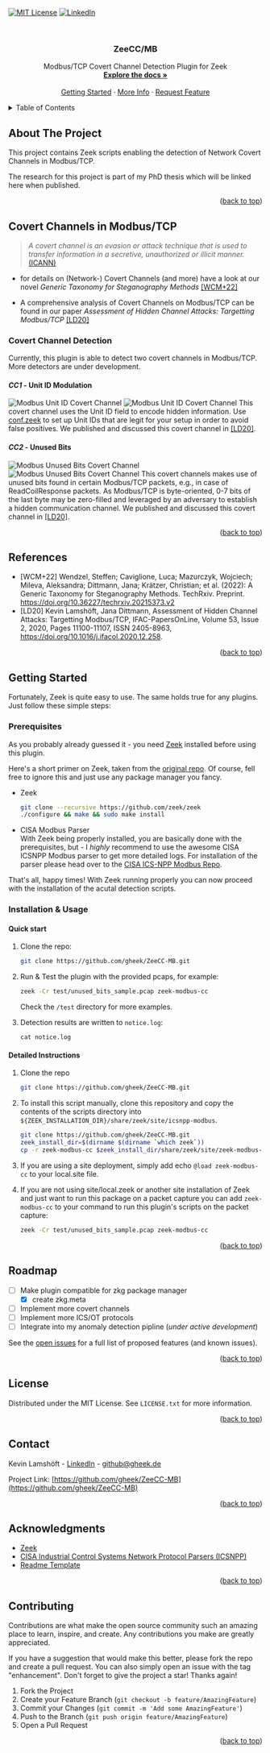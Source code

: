 <a name="readme-top"></a>


<!-- PROJECT SHIELDS -->
[![MIT License][license-shield]][license-url]
[![LinkedIn][linkedin-shield]][linkedin-url]



<!-- PROJECT LOGO -->
<br />
<div align="center">

<h3 align="center">ZeeCC/MB</h3>

  <p align="center">
    Modbus/TCP Covert Channel Detection Plugin for Zeek
    <br />
    <a href="https://github.com/gheek/ZeeCC-MB"><strong>Explore the docs »</strong></a>
    <br />
    <br />
    <a href="https://github.com/gheek/ZeeCC-MB#getting-started">Getting Started</a>
    ·
    <a href="https://github.com/gheek/ZeeCC-MB#about-the-project">More Info</a>
    ·
    <a href="https://github.com/gheek/ZeeCC-MB/issues">Request Feature</a>
  </p>
</div>



<!-- TABLE OF CONTENTS -->
<details>
  <summary>Table of Contents</summary>
  <ol>
    <li>
      <a href="#about-the-project">About The Project</a>
    </li>
    <li>
      <a href="#covert-channels-in-modbustcp">Covert Channels in Modbus/TCP</a>
      <ul>
         <li><a href="#covert-channel-detection">Covert Channel Detection</a></li>
         <li><a href="##cc1---unit-id-modulation">CC1 - Unit ID Modulation</a></li>
         <li><a href="##cc2---unused-bits">CC2 - Unused Bits</a></li>
      </ul>
    </li>
   <li>
      <a href="#references">References</a>
   </li>
   <li>
      <a href="#getting-started">Getting Started</a>
   </li>
   <li><a href="#installation-usage">Installation & Usage</a>
      <ul>
        <li><a href="#quick-start">Quick start</a></li>
        <li><a href="#detailed-instructions">Detailed Instructions</a></li>
      </ul>
   </li>
    <li><a href="#roadmap">Roadmap</a></li>
    <li><a href="#license">License</a></li>
    <li><a href="#contact">Contact</a></li>
    <li><a href="#acknowledgments">Acknowledgments</a></li>
    <li><a href="#contributing">Contributing</a></li>
  </ol>
</details>



<!-- ABOUT THE PROJECT -->
## About The Project

This project contains Zeek scripts enabling the detection of Network Covert Channels in Modbus/TCP.

The research for this project is part of my PhD thesis which will be linked here when published.

<p align="right">(<a href="#readme-top">back to top</a>)</p>

## Covert Channels in Modbus/TCP
> *A covert channel is an evasion or attack technique that is used to transfer information in a secretive, unauthorized or illicit manner.* [(ICANN)](https://www.icann.org/en/blogs/details/what-is-an-internet-covert-channel-29-8-2016-en)

- for details on (Network-) Covert Channels (and more) have a look at our novel *Generic Taxonomy for Steganography Methods* [[WCM+22]](https://doi.org/10.36227/techrxiv.20215373.v2)

- A comprehensive analysis of Covert Channels on Modbus/TCP can be found in our paper *Assessment of Hidden Channel Attacks: Targetting Modbus/TCP* [[LD20]](https://doi.org/10.1016/j.ifacol.2020.12.258)

### Covert Channel Detection

Currently, this plugin is able to detect two covert channels in Modbus/TCP.
More detectors are under development.

#### *CC1* - Unit ID Modulation
![Modbus Unit ID Covert Channel](img/Modbus-UnitID-github-light.png#gh-light-mode-only)
![Modbus Unit ID Covert Channel](img/Modbus-UnitID-github-dark.png#gh-dark-mode-only)
This covert channel uses the Unit ID field to encode hidden information.
Use [conf.zeek](/conf.zeek) to set up Unit IDs that are legit for your setup in order to avoid false positives.
We published and discussed this covert channel in  [[LD20]](https://doi.org/10.1016/j.ifacol.2020.12.258).

#### *CC2* - Unused Bits
![Modbus Unused Bits Covert Channel](img/Modbus-UnusedBits-github-light.png#gh-light-mode-only)
![Modbus Unused Bits Covert Channel](img/Modbus-UnusedBits-github-dark.png#gh-dark-mode-only)
This covert channels makes use of unused bits found in certain Modbus/TCP packets, e.g., in case of ReadCoilResponse packets. 
As Modbus/TCP is byte-oriented, 0-7 bits of the last byte may be zero-filled and leveraged by an adversary to establish a hidden communication channel.
We published and discussed this covert channel in [[LD20]](https://doi.org/10.1016/j.ifacol.2020.12.258).

<p align="right">(<a href="#readme-top">back to top</a>)</p>

## References

- [WCM+22] Wendzel, Steffen; Caviglione, Luca; Mazurczyk, Wojciech; Mileva, Aleksandra; Dittmann, Jana; Krätzer, Christian; et al. (2022): A Generic Taxonomy for Steganography Methods. TechRxiv. Preprint. https://doi.org/10.36227/techrxiv.20215373.v2
- [LD20] Kevin Lamshöft, Jana Dittmann, Assessment of Hidden Channel Attacks: Targetting Modbus/TCP, IFAC-PapersOnLine, Volume 53, Issue 2, 2020, Pages 11100-11107, ISSN 2405-8963, https://doi.org/10.1016/j.ifacol.2020.12.258.

<p align="right">(<a href="#readme-top">back to top</a>)</p>

<!-- GETTING STARTED -->
## Getting Started

Fortunately, Zeek is quite easy to use. The same holds true for any plugins.
Just follow these simple steps:

### Prerequisites
As you probably already guessed it - you need [Zeek](https://zeek.org) installed before using this plugin.

Here's a short primer on Zeek, taken from the [original repo](https://github.com/zeek/zeek).
Of course, fell free to ignore this and just use any package manager you fancy. 

* Zeek
  ```sh
  git clone --recursive https://github.com/zeek/zeek
  ./configure && make && sudo make install
  ```
* CISA Modbus Parser <br>
With Zeek being properly installed, you are basically done with the prerequisites, but - I *highly* recommend to use the awesome CISA ICSNPP Modbus parser to get more detailed logs.
For installation of the parser please head over to the [CISA ICS-NPP Modbus Repo](https://github.com/cisagov/icsnpp-modbus).

That's all, happy times!
With Zeek running properly you can now proceed with the installation of the acutal detection scripts.

### Installation & Usage

#### Quick start

1. Clone the repo:
   ```sh
   git clone https://github.com/gheek/ZeeCC-MB.git
   ```

2. Run & Test the plugin with the provided pcaps, for example:
    ```sh
    zeek -Cr test/unused_bits_sample.pcap zeek-modbus-cc
    ```
   Check the `/test` directory for more examples.

   
3. Detection results are written to `notice.log`:
   ```
   cat notice.log
   ```
#### Detailed Instructions

1. Clone the repo
   ```sh
   git clone https://github.com/gheek/ZeeCC-MB.git
   ```


2. To install this script manually, clone this repository and copy the contents of the scripts directory into `${ZEEK_INSTALLATION_DIR}/share/zeek/site/icsnpp-modbus`.
    ```sh
    git clone https://github.com/gheek/ZeeCC-MB.git
    zeek_install_dir=$(dirname $(dirname `which zeek`))
    cp -r zeek-modbus-cc $zeek_install_dir/share/zeek/site/zeek-modbus-cc
    ```
   
3. If you are using a site deployment, simply add echo `@load zeek-modbus-cc` to your local.site file.


4. If you are not using site/local.zeek or another site installation of Zeek and just want to run this package on a packet capture you can add `zeek-modbus-cc` to your command to run this plugin's scripts on the packet capture:
    ```sh
    zeek -Cr test/unused_bits_sample.pcap zeek-modbus-cc
    ```
   
<p align="right">(<a href="#readme-top">back to top</a>)</p>

<!-- ROADMAP -->
## Roadmap

- [ ] Make plugin compatible for zkg package manager
  - [x] create zkg.meta
- [ ] Implement more covert channels
- [ ] Implement more ICS/OT protocols
- [ ] Integrate into my anomaly detection pipline (*under active development*)

See the [open issues](https://github.com/gheek/ZeeCC-MB/issues) for a full list of proposed features (and known issues).

<p align="right">(<a href="#readme-top">back to top</a>)</p>

<!-- LICENSE -->
## License

Distributed under the MIT License. See `LICENSE.txt` for more information.

<p align="right">(<a href="#readme-top">back to top</a>)</p>


<!-- CONTACT -->
## Contact

Kevin Lamshöft - [LinkedIn](https://linkedin.com/in/lamshoft) - github@gheek.de

Project Link: [https://github.com/gheek/ZeeCC-MB](https://github.com/gheek/ZeeCC-MB)

<p align="right">(<a href="#readme-top">back to top</a>)</p>



<!-- ACKNOWLEDGMENTS -->
## Acknowledgments

* [Zeek](https://zeek.org)
* [CISA Industrial Control Systems Network Protocol Parsers (ICSNPP)](https://github.com/cisagov/ICSNPP)
* [Readme Template](https://github.com/othneildrew/Best-README-Template)
<p align="right">(<a href="#readme-top">back to top</a>)</p>

<!-- CONTRIBUTING -->
## Contributing

Contributions are what make the open source community such an amazing place to learn, inspire, and create. Any contributions you make are greatly appreciated.

If you have a suggestion that would make this better, please fork the repo and create a pull request. You can also simply open an issue with the tag "enhancement".
Don't forget to give the project a star! Thanks again!

1. Fork the Project
2. Create your Feature Branch (`git checkout -b feature/AmazingFeature`)
3. Commit your Changes (`git commit -m 'Add some AmazingFeature'`)
4. Push to the Branch (`git push origin feature/AmazingFeature`)
5. Open a Pull Request

<p align="right">(<a href="#readme-top">back to top</a>)</p>


<!-- MARKDOWN LINKS & IMAGES -->
<!-- https://www.markdownguide.org/basic-syntax/#reference-style-links -->
[contributors-shield]: https://img.shields.io/github/contributors/gheek/ZeeCC-MB.svg?style=for-the-badge
[contributors-url]: https://github.com/gheek/ZeeCC-MB/graphs/contributors
[forks-shield]: https://img.shields.io/github/forks/gheek/ZeeCC-MB.svg?style=for-the-badge
[forks-url]: https://github.com/gheek/ZeeCC-MB/network/members
[stars-shield]: https://img.shields.io/github/stars/gheek/ZeeCC-MB.svg?style=for-the-badge
[stars-url]: https://github.com/gheek/ZeeCC-MB/stargazers
[issues-shield]: https://img.shields.io/github/issues/gheek/ZeeCC-MB.svg?style=for-the-badge
[issues-url]: https://github.com/gheek/ZeeCC-MB/issues
[license-shield]: https://img.shields.io/github/license/gheek/ZeeCC-MB.svg?style=for-the-badge
[license-url]: https://github.com/gheek/ZeeCC-MB/blob/master/LICENSE.txt
[linkedin-shield]: https://img.shields.io/badge/-LinkedIn-black.svg?style=for-the-badge&logo=linkedin&colorB=555
[linkedin-url]: https://linkedin.com/in/lamshoft
[product-screenshot]: images/screenshot.png
[Next.js]: https://img.shields.io/badge/next.js-000000?style=for-the-badge&logo=nextdotjs&logoColor=white
[Next-url]: https://nextjs.org/
[React.js]: https://img.shields.io/badge/React-20232A?style=for-the-badge&logo=react&logoColor=61DAFB
[React-url]: https://reactjs.org/
[Vue.js]: https://img.shields.io/badge/Vue.js-35495E?style=for-the-badge&logo=vuedotjs&logoColor=4FC08D
[Vue-url]: https://vuejs.org/
[Angular.io]: https://img.shields.io/badge/Angular-DD0031?style=for-the-badge&logo=angular&logoColor=white
[Angular-url]: https://angular.io/
[Svelte.dev]: https://img.shields.io/badge/Svelte-4A4A55?style=for-the-badge&logo=svelte&logoColor=FF3E00
[Svelte-url]: https://svelte.dev/
[Laravel.com]: https://img.shields.io/badge/Laravel-FF2D20?style=for-the-badge&logo=laravel&logoColor=white
[Laravel-url]: https://laravel.com
[Bootstrap.com]: https://img.shields.io/badge/Bootstrap-563D7C?style=for-the-badge&logo=bootstrap&logoColor=white
[Bootstrap-url]: https://getbootstrap.com
[JQuery.com]: https://img.shields.io/badge/jQuery-0769AD?style=for-the-badge&logo=jquery&logoColor=white
[JQuery-url]: https://jquery.com 